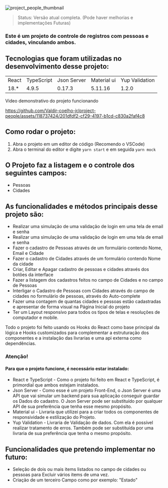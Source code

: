 ![project_people_thumbnail](https://github.com/Valdir-coelho-jr/project-people/assets/118737424/b48d794c-0d11-4647-861b-77c5a691c128)

> Status: Versão atual completa. (Pode haver melhorias e implementações Futuras)
### Este é um projeto de controle de registros com pessoas e cidades, vinculando ambos.

## Tecnologias que foram utilizadas no desenvolvimento desse projeto:
<table>
  <tr>
    <td>React</td>
    <td>TypeScript</td>
    <td>Json Server</td>
    <td>Material ui</td>
    <td>Yup Validation</td>
  </tr>
  <tr>
    <td>18.*</td>
    <td>4.9.5</td>
    <td>0.17.3</td>
    <td>5.11.16</td>
    <td>1.2.0</td>
  </tr>
</table
  
# Video demonstrativo do projeto funcionando
  https://github.com/Valdir-coelho-jr/project-people/assets/118737424/201dfdf2-cf29-4197-b1cd-c830a2faf4c8

## Como rodar o projeto:
  1) Abra o projeto em um editor de código (Recomendo o VSCode)
  2) Abra o terminal do editor e digite `yarn start` e em seguida  `yarn mock`

## O Projeto faz a listagem e o controle dos seguintes campos:
+ Pessoas
+ Cidades

## As funcionalidades e métodos principais desse projeto são:
  + Realizar uma simulação de uma validação de login em uma tela de email e senha
+ Realizar uma simulação de uma validação de login em uma tela de email e senha
+ Fazer o cadastro de Pessoas através de um formulário contendo Nome, Email e Cidade
+ Fazer o cadastro de Cidades através de um formulário contendo Nome da cidade
+ Criar, Editar e Apagar cadastro de pessoas e cidades através dos botões da interface
+ Fazer a listagem dos cadastros feitos no campo de Cidades e no campo de Pessoas
+ Interligar o Cadastro de Pessoas com Cidades através do campo de cidades no formulário de pessoas, através do Auto-complete
+ Fazer uma contagem de quantas cidades e pessoas estão cadastradas e apresentar de forma visual na Página Inicial do projeto
+ Ter um Layout responsívo para todos os tipos de telas e resoluções de computador e mobile.


Todo o projeto foi feito usando os Hooks do React como base principal da lógica e Hooks customizados para complementar a estruturação dos componentes e a instalação das livrarias e uma api externa como dependências.



### Atenção!
#### Para que o projeto funcione, é necessário estar instalado:

+ React e TypeScript - Como o projeto foi feito em React e TypeScript, é primordial que ambos estejam instalados.
+ Json Server - Como esse é um projeto Front-End, o Json Server é uma API que vai simular um backend para sua aplicação conseguir guardar os Dados do cadastro. O  Json Server pode ser substituído por qualquer API de sua preferência que tenha esse mesmo propósito.
+ Material ui - Livraria que utilizei para a criar todos os componentes de responsividade e estilização do Projeto.
+ Yup Validation - Livraria de Validação de dados. Com ela é possível realizar tratamento de erros. Também pode ser substituída por uma livraria de sua preferência que tenha o mesmo propósito.

## Funcionalidades que pretendo implementar no futuro:
+ Seleção de dois ou mais items listados no campo de cidades ou pessoas para Excluir vários items de uma vez.
+ Criação de um terceiro Campo como por exemplo: "Estado"
